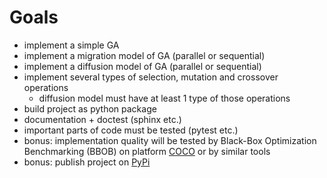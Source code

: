 # Goals

* implement a simple GA
* implement a migration model of GA (parallel or sequential)
* implement a diffusion model of GA (parallel or sequential)
* implement several types of selection, mutation and crossover operations
  * diffusion model must have at least 1 type of those operations
* build project as python package
* documentation + doctest (sphinx etc.)
* important parts of code must be tested (pytest etc.)
* bonus: implementation quality will be tested by Black-Box Optimization Benchmarking (BBOB) on platform [COCO](http://coco.gforge.inria.fr/) or by similar tools
* bonus: publish project on [PyPi](https://pypi.python.org/pypi) 
